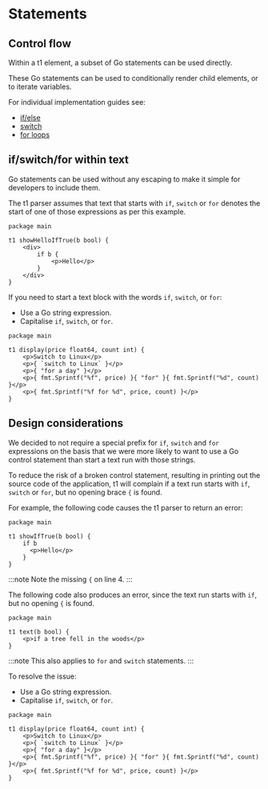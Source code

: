 # Statements

## Control flow

Within a t1 element, a subset of Go statements can be used directly.

These Go statements can be used to conditionally render child elements, or to iterate variables.

For individual implementation guides see:

- [if/else](/syntax-and-usage/if-else)
- [switch](/syntax-and-usage/switch)
- [for loops](/syntax-and-usage/loops)

## if/switch/for within text

Go statements can be used without any escaping to make it simple for developers to include them.

The t1 parser assumes that text that starts with `if`, `switch` or `for` denotes the start of one of those expressions as per this example.

```t1 title="show-hello.t1"
package main

t1 showHelloIfTrue(b bool) {
	<div>
		if b {
			<p>Hello</p>
		}
	</div>
}
```

If you need to start a text block with the words `if`, `switch`, or `for`:

- Use a Go string expression.
- Capitalise `if`, `switch`, or `for`.

```t1 title="paragraph.t1"
package main

t1 display(price float64, count int) {
	<p>Switch to Linux</p>
	<p>{ `switch to Linux` }</p>
	<p>{ "for a day" }</p>
	<p>{ fmt.Sprintf("%f", price) }{ "for" }{ fmt.Sprintf("%d", count) }</p>
	<p>{ fmt.Sprintf("%f for %d", price, count) }</p>
}
```

## Design considerations

We decided to not require a special prefix for `if`, `switch` and `for` expressions on the basis that we were more likely to want to use a Go control statement than start a text run with those strings.

To reduce the risk of a broken control statement, resulting in printing out the source code of the application, t1 will complain if a text run starts with `if`, `switch` or `for`, but no opening brace `{` is found.

For example, the following code causes the t1 parser to return an error:

```t1 title="broken-if.t1"
package main

t1 showIfTrue(b bool) {
	if b
	  <p>Hello</p>
	}
}
```

:::note
Note the missing `{` on line 4.
:::

The following code also produces an error, since the text run starts with `if`, but no opening `{` is found.

```t1 title="paragraph.t1"
package main

t1 text(b bool) {
	<p>if a tree fell in the woods</p>
}
```

:::note
This also applies to `for` and `switch` statements.
:::

To resolve the issue:

- Use a Go string expression.
- Capitalise `if`, `switch`, or `for`.

```t1 title="paragraph.t1"
package main

t1 display(price float64, count int) {
	<p>Switch to Linux</p>
	<p>{ `switch to Linux` }</p>
	<p>{ "for a day" }</p>
	<p>{ fmt.Sprintf("%f", price) }{ "for" }{ fmt.Sprintf("%d", count) }</p>
	<p>{ fmt.Sprintf("%f for %d", price, count) }</p>
}
```
